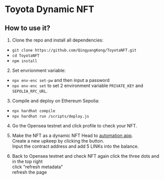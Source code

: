 # Toyota Dynamic NFT

## How to use it?
1. Clone the repo and install all dependencies:
- `git clone https://github.com/QingyangKong/ToyotaNFT.git`
- `cd ToyotaNFT`
- `npm install`

2. Set envrionment variable:
- `npx env-enc set-pw` and then input a password
- `npx env-enc set` to set 2 environment variable `PRIVATE_KEY` and `SEPOLIA_RPC_URL`.

3. Compile and deploy on Ethereum Sepolia:
- `npx hardhat compile`
- `npx hardhat run /scripts/deploy.js`

4. Go the Opensea testnet and click profile to check your NFT.

5. Make the NFT as a dynamic NFT
Head to [automation app](https://automation.chain.link/).<br>
Create a new upkeep by clicking the button.<br>
Input the contract address and add 5 LINKs into the balance.

6. Back to Opensea testnet and check NFT again
click the three dots and in the top right<br>
click "refresh metadata"<br>
refresh the page